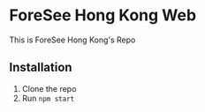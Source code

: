 # ForeSee Hong Kong Web
This is ForeSee Hong Kong's Repo

## Installation
1. Clone the repo 
2. Run `npm start`
